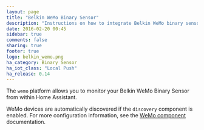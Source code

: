 ```yaml
---
layout: page
title: "Belkin WeMo Binary Sensor"
description: "Instructions on how to integrate Belkin WeMo binary sensors into Home Assistant."
date: 2016-02-20 00:45
sidebar: true
comments: false
sharing: true
footer: true
logo: belkin_wemo.png
ha_category: Binary Sensor
ha_iot_class: "Local Push"
ha_release: 0.14
---
```


The `wemo` platform allows you to monitor your Belkin WeMo Binary Sensor from within Home Assistant.

WeMo devices are automatically discovered if the `discovery` component is enabled. For more configuration information, see the [WeMo component](/components/wemo/) documentation.
